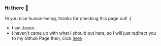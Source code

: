 ### Hi there 👋

Hi you nice human-being, thanks for checking this page out! :)
<!--
**Asonjay/Asonjay** is a ✨ _special_ ✨ repository because its `README.md` (this file) appears on your GitHub profile.

Here are some ideas to get you started:

- 🔭 I’m currently working on ...
- 🌱 I’m currently learning ...
- 👯 I’m looking to collaborate on ...
- 🤔 I’m looking for help with ...
- 💬 Ask me about ...
- 📫 How to reach me: ...
- 😄 Pronouns: ...
- ⚡ Fun fact: ...
-->

- I am Jason. 
- I haven't came up with what I should put here, so I will just redirect you to my Github Page then, click [here](asonjay.github.io) 
